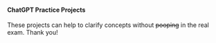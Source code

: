 #### ChatGPT Practice Projects
These projects can help to clarify concepts without ~~pooping~~ in the real exam. Thank you!